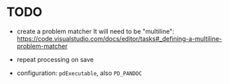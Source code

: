 # TODO

-   create a problem matcher
    It will need to be "multiline":
    <https://code.visualstudio.com/docs/editor/tasks#_defining-a-multiline-problem-matcher>

-   repeat processing on save

-   configuration: `pdExecutable`, also `PD_PANDOC`
